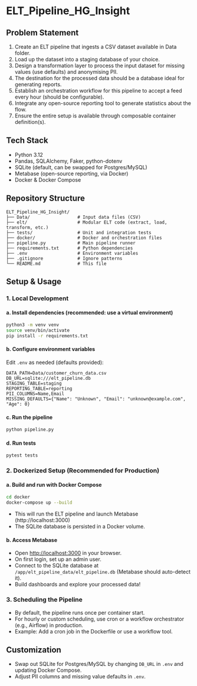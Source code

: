 # ELT_Pipeline_HG_Insight

## Problem Statement

1. Create an ELT pipeline that ingests a CSV dataset available in Data folder.
2. Load up the dataset into a staging database of your choice.
3. Design a transformation layer to process the input dataset for missing values (use defaults) and anonymising PII.
4. The destination for the processed data should be a database ideal for generating reports.
5. Establish an orchestration workflow for this pipeline to accept a feed every hour (should be configurable).
6. Integrate any open-source reporting tool to generate statistics about the flow.
7. Ensure the entire setup is available through composable container definition(s).

## Tech Stack

- Python 3.12
- Pandas, SQLAlchemy, Faker, python-dotenv
- SQLite (default, can be swapped for Postgres/MySQL)
- Metabase (open-source reporting, via Docker)
- Docker & Docker Compose

## Repository Structure

```
ELT_Pipeline_HG_Insight/
├── Data/                  # Input data files (CSV)
├── elt/                   # Modular ELT code (extract, load, transform, etc.)
├── tests/                 # Unit and integration tests
├── docker/                # Docker and orchestration files
├── pipeline.py            # Main pipeline runner
├── requirements.txt       # Python dependencies
├── .env                   # Environment variables
├── .gitignore             # Ignore patterns
└── README.md              # This file
```

## Setup & Usage

### 1. Local Development

#### a. Install dependencies (recommended: use a virtual environment)
```bash
python3 -m venv venv
source venv/bin/activate
pip install -r requirements.txt
```

#### b. Configure environment variables
Edit `.env` as needed (defaults provided):
```
DATA_PATH=Data/customer_churn_data.csv
DB_URL=sqlite:///elt_pipeline.db
STAGING_TABLE=staging
REPORTING_TABLE=reporting
PII_COLUMNS=Name,Email
MISSING_DEFAULTS={"Name": "Unknown", "Email": "unknown@example.com", "Age": 0}
```

#### c. Run the pipeline
```bash
python pipeline.py
```

#### d. Run tests
```bash
pytest tests
```

### 2. Dockerized Setup (Recommended for Production)

#### a. Build and run with Docker Compose
```bash
cd docker
docker-compose up --build
```
- This will run the ELT pipeline and launch Metabase (http://localhost:3000)
- The SQLite database is persisted in a Docker volume.

#### b. Access Metabase
- Open [http://localhost:3000](http://localhost:3000) in your browser.
- On first login, set up an admin user.
- Connect to the SQLite database at `/app/elt_pipeline_data/elt_pipeline.db` (Metabase should auto-detect it).
- Build dashboards and explore your processed data!

### 3. Scheduling the Pipeline
- By default, the pipeline runs once per container start.
- For hourly or custom scheduling, use cron or a workflow orchestrator (e.g., Airflow) in production.
- Example: Add a cron job in the Dockerfile or use a workflow tool.

## Customization
- Swap out SQLite for Postgres/MySQL by changing `DB_URL` in `.env` and updating Docker Compose.
- Adjust PII columns and missing value defaults in `.env`.